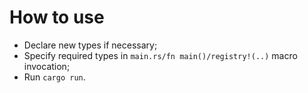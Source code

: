 # How to use
- Declare new types if necessary;
- Specify required types in `main.rs/fn main()/registry!(..)` macro invocation;
- Run `cargo run`.
